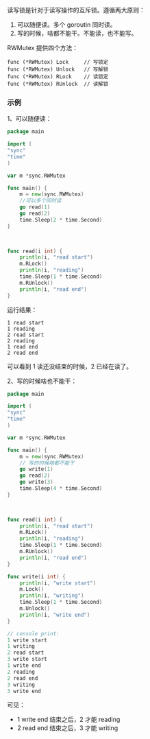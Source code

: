 

读写锁是针对于读写操作的互斥锁。遵循两大原则：

1. 可以随便读。多个 goroutin 同时读。
2. 写的时候，啥都不能干。不能读，也不能写。


RWMutex 提供四个方法：

```
func (*RWMutex) Lock     // 写锁定
func (*RWMutex) Unlock   // 写解锁
func (*RWMutex) RLock    // 读锁定
func (*RWMutex) RUnlock  // 读解锁
```
 

### 示例

1、可以随便读：

```go
package main

import (
"sync"
"time"
)

var m *sync.RWMutex

func main() {
    m = new(sync.RWMutex)
    //可以多个同时读
    go read(1)
    go read(2)
    time.Sleep(2 * time.Second)
}

 

func read(i int) {
    println(i, "read start")
    m.RLock()
    println(i, "reading")
    time.Sleep(1 * time.Second)
    m.RUnlock()
    println(i, "read end")
}
```
 

运行结果：
```
1 read start
1 reading
2 read start
2 reading
1 read end
2 read end
```
可以看到 1 读还没结束的时候，2 已经在读了。


2、写的时候啥也不能干：
```go
package main

import (
"sync"
"time"
)

var m *sync.RWMutex

func main() {
    m = new(sync.RWMutex)
    // 写的时候啥都不能干
    go write(1)
    go read(2)
    go write(3)
    time.Sleep(4 * time.Second)
}

 

func read(i int) {
    println(i, "read start")
    m.RLock()
    println(i, "reading")
    time.Sleep(1 * time.Second)
    m.RUnlock()
    println(i, "read end")
}

func write(i int) {
    println(i, "write start")
    m.Lock()
    println(i, "writing")
    time.Sleep(1 * time.Second)
    m.Unlock()
    println(i, "write end")
}

// console print:
1 write start
1 writing
2 read start
3 write start
1 write end
2 reading
2 read end
3 writing
3 write end
```

可见：

- 1 write end 结束之后，2 才能 reading
- 2 read end 结束之后，3 才能 writing

